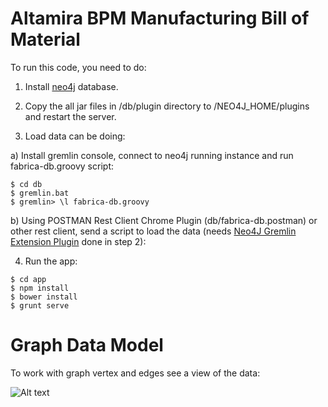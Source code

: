 Altamira BPM Manufacturing Bill of Material
===========================================

To run this code, you need to do: 

1. Install [neo4j](http://neo4j.com/artifact.php?name=neo4j-community_windows_2_1_3.exe) database.

2. Copy the all jar files in /db/plugin directory to /NEO4J_HOME/plugins and restart the server.

3. Load data can be doing:

a) Install gremlin console, connect to neo4j running instance and run fabrica-db.groovy script:

```
$ cd db
$ gremlin.bat
$ gremlin> \l fabrica-db.groovy
```

b) Using POSTMAN Rest Client Chrome Plugin (db/fabrica-db.postman) or other rest client, send a script to load the data (needs [Neo4J Gremlin Extension Plugin](http://neo4j-contrib.github.io/gremlin-plugin) done in step 2):

4. Run the app:

```
$ cd app
$ npm install
$ bower install
$ grunt serve
```

Graph Data Model
================

To work with graph vertex and edges see a view of the data:

![Alt text](/master/docs/Processo%20de%20Fabricação.png?raw=true "Fabrica")
